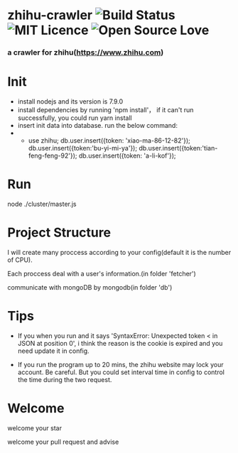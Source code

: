 # zhihu-crawler ![Build Status](https://travis-ci.org/majinliang123/zhihu-crawler.svg?branch=develop) ![MIT Licence](https://badges.frapsoft.com/os/mit/mit.svg?v=103) ![Open Source Love](https://badges.frapsoft.com/os/v1/open-source.png?v=103)

### a crawler for zhihu(https://www.zhihu.com)

# Init

* install nodejs and its version is 7.9.0
* install dependencies by running 'npm install'， if it can't run successfully, you could run yarn install
* insert init data into database. run the below command:
* * use zhihu; db.user.insert({token: 'xiao-ma-86-12-82'}); db.user.insert({token:'bu-yi-mi-ya'}); db.user.insert({token:'tian-feng-feng-92'}); db.user.insert({token: 'a-li-kof'});

# Run

node ./cluster/master.js

# Project Structure

I will create many proccess according to your config(default it is the number of CPU).

Each proccess deal with a user's information.(in folder 'fetcher')

communicate with mongoDB by mongodb(in folder 'db')

# Tips

* If you when you run and it says 'SyntaxError: Unexpected token < in JSON at position 0', i think the reason is the cookie is expired and you need update it in config.

* If you run the program up to 20 mins, the zhihu website may lock your account. Be careful. But you could set interval time in config to control the time during the two request.

# Welcome

welcome your star

welcome your pull request and advise
